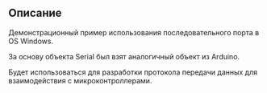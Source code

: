 ## Описание

Демонстрационный пример использования последовательного порта в OS Windows.

За основу объекта Serial был взят аналогичный объект из Arduino.

Будет использоваться для разработки протокола передачи данных для взаимодействия с микроконтроллерами.
